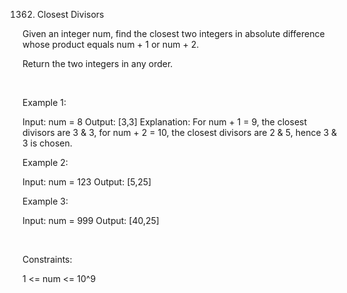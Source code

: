 1362. Closest Divisors

Given an integer num, find the closest two integers in absolute difference whose product equals num + 1 or num + 2.

Return the two integers in any order.

 

Example 1:

Input: num = 8
Output: [3,3]
Explanation: For num + 1 = 9, the closest divisors are 3 & 3, for num + 2 = 10, the closest divisors are 2 & 5, hence 3 & 3 is chosen.


Example 2:

Input: num = 123
Output: [5,25]


Example 3:

Input: num = 999
Output: [40,25]


 

Constraints:

1 <= num <= 10^9